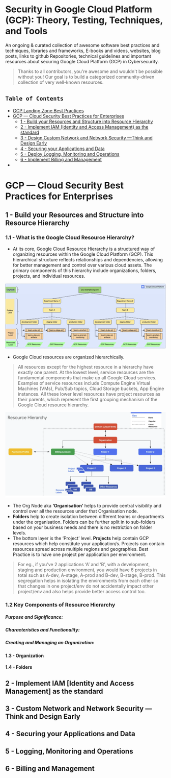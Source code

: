 # Security in Google Cloud Platform (GCP): Theory, Testing, Techniques, and Tools


An ongoing & curated collection of awesome software best practices and techniques, libraries and frameworks, E-books and videos, websites, blog posts, links to github Repositories, technical guidelines and important resources about securing Google Cloud Platform (GCP) in Cybersecurity.
> Thanks to all contributors, you're awesome and wouldn't be possible without you! Our goal is to build a categorized community-driven collection of very well-known resources.


## `Table of Contents`
- [GCP Landing Zone Best Practices](#)
- [GCP — Cloud Security Best Practices for Enterprises](#)
  - [1 - Build your Resources and Structure into Resource Hierarchy](#)
  - [2 - Implement IAM (Identity and Access Management) as the standard](#)
  - [3 - Design Custom Network and Network Security —Think and Design Early](#)
  - [4 - Securing your Applications and Data](#)
  - [5 - Deploy Logging, Monitoring and Operations](#)
  - [6 - Implement Billing and Management](#)
- 

# GCP — Cloud Security Best Practices for Enterprises

## 1 - Build your Resources and Structure into Resource Hierarchy

### 1.1 - What is the Google Cloud Resource Hierarchy?
- At its core, Google Cloud Resource Hierarchy is a structured way of organizing resources within the Google Cloud Platform (GCP). This hierarchical structure reflects relationships and dependencies, allowing for better management and control over various cloud assets. The primary components of this hierarchy include organizations, folders, projects, and individual resources.


<p align="center">
  <img src="https://github.com/paulveillard/cybersecurity-gcp/blob/main/img/gcp-1.png?raw=true" alt="Sublime's custom image"/>
</p>

- Google Cloud resources are organized hierarchically.
> All resources except for the highest resource in a hierarchy have exactly one parent. At the lowest level, service resources are the fundamental components that make up all Google Cloud services. Examples of service resources include Compute Engine Virtual Machines (VMs), Pub/Sub topics, Cloud Storage buckets, App Engine instances. All these lower level resources have project resources as their parents, which represent the first grouping mechanism of the Google Cloud resource hierarchy.

<p align="center">
  <img src="https://github.com/paulveillard/cybersecurity-gcp/blob/main/img/gcp-2.png?raw=true" alt="Sublime's custom image"/>
</p>


- The Org Node aka **‘Organisation’** helps to provide central visibility and control over all the resources under that Organisation node.
- **Folders** help to create isolation between different teams or departments under the organisation. Folders can be further split in to sub-folders based on your business needs and there is no restriction on folder levels.
- The bottom layer is the ‘Project’ level. **Projects** help contain GCP resources which help constitute your application/s. Projects can contain resources spread across multiple regions and geographies. Best Practice is to have one project per application per environment.
> For eg., if you’ve 2 applications ‘A’ and ‘B’, with a development, staging and production environment, you would have 6 projects in total such as A-dev, A-stage, A-prod and B-dev, B-stage, B-prod. This segregation helps in isolating the environments from each other so that changes in one project/env do not accidentally impact other project/env and also helps provide better access control too.

### 1.2 Key Components of Resource Hierarchy
##### Purpose and Significance:
##### Characteristics and Functionality:
##### Creating and Managing an Organization:

#### 1.3 - Organization
#### 1.4 - Folders






## 2 - Implement IAM [Identity and Access Management] as the standard
## 3 - Custom Network and Network Security —Think and Design Early
## 4 - Securing your Applications and Data
## 5 - Logging, Monitoring and Operations
## 6 - Billing and Management
